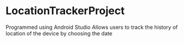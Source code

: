 # LocationTrackerProject
Programmed using Android Studio
Allows users to track the history of location of the device by choosing the date 

